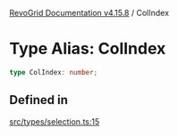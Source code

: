 [RevoGrid Documentation v4.15.8](README.md) / ColIndex

# Type Alias: ColIndex

```ts
type ColIndex: number;
```

## Defined in

[src/types/selection.ts:15](https://github.com/revolist/revogrid/blob/2ac43d2713c9d394ff33675f959c6432bf5aa023/src/types/selection.ts#L15)

